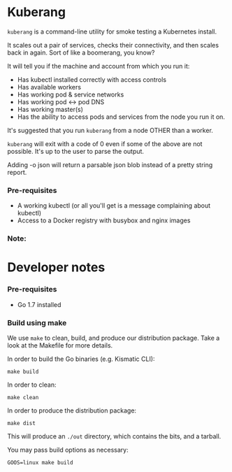 # Kuberang
`kuberang` is a command-line utility for smoke testing a Kubernetes install.

It scales out a pair of services, checks their connectivity, and then scales back in again. Sort of like a boomerang, you know?

It will tell you if the machine and account from which you run it:
- Has kubectl installed correctly with access controls
- Has available workers
- Has working pod & service networks
- Has working pod <-> pod DNS
- Has working master(s)
- Has the ability to access pods and services from the node you run it on.

It's suggested that you run `kuberang` from a node OTHER than a worker.

`kuberang` will exit with a code of 0 even if some of the above are not possible. It's up to the user to parse the output.

Adding -o json will return a parsable json blob instead of a pretty string report.

### Pre-requisites
- A working kubectl (or all you'll get is a message complaining about kubectl)
- Access to a Docker registry with busybox and nginx images

### Note: 

# Developer notes
### Pre-requisites
- Go 1.7 installed

### Build using make
We use `make` to clean, build, and produce our distribution package. Take a look at the Makefile for more details.

In order to build the Go binaries (e.g. Kismatic CLI):
```
make build
```

In order to clean:
```
make clean
```

In order to produce the distribution package:
```
make dist
```
This will produce an `./out` directory, which contains the bits, and a tarball.

You may pass build options as necessary:
```
GOOS=linux make build
```
